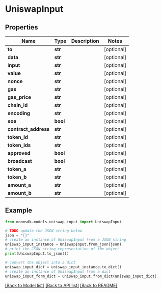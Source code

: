 # UniswapInput

## Properties

| Name                  | Type     | Description | Notes       |
| --------------------- | -------- | ----------- | ----------- |
| **to**                | **str**  |             | \[optional] |
| **data**              | **str**  |             | \[optional] |
| **input**             | **str**  |             | \[optional] |
| **value**             | **str**  |             | \[optional] |
| **nonce**             | **str**  |             | \[optional] |
| **gas**               | **str**  |             | \[optional] |
| **gas\_price**        | **str**  |             | \[optional] |
| **chain\_id**         | **str**  |             | \[optional] |
| **encoding**          | **str**  |             | \[optional] |
| **eoa**               | **bool** |             | \[optional] |
| **contract\_address** | **str**  |             | \[optional] |
| **token\_id**         | **str**  |             | \[optional] |
| **token\_ids**        | **str**  |             | \[optional] |
| **approved**          | **bool** |             | \[optional] |
| **broadcast**         | **bool** |             | \[optional] |
| **token\_a**          | **str**  |             | \[optional] |
| **token\_b**          | **str**  |             | \[optional] |
| **amount\_a**         | **str**  |             | \[optional] |
| **amount\_b**         | **str**  |             | \[optional] |

## Example

```python
from moonsdk.models.uniswap_input import UniswapInput

# TODO update the JSON string below
json = "{}"
# create an instance of UniswapInput from a JSON string
uniswap_input_instance = UniswapInput.from_json(json)
# print the JSON string representation of the object
print(UniswapInput.to_json())

# convert the object into a dict
uniswap_input_dict = uniswap_input_instance.to_dict()
# create an instance of UniswapInput from a dict
uniswap_input_form_dict = uniswap_input.from_dict(uniswap_input_dict)
```

[\[Back to Model list\]](./#documentation-for-models) [\[Back to API list\]](./#documentation-for-api-endpoints) [\[Back to README\]](./)
